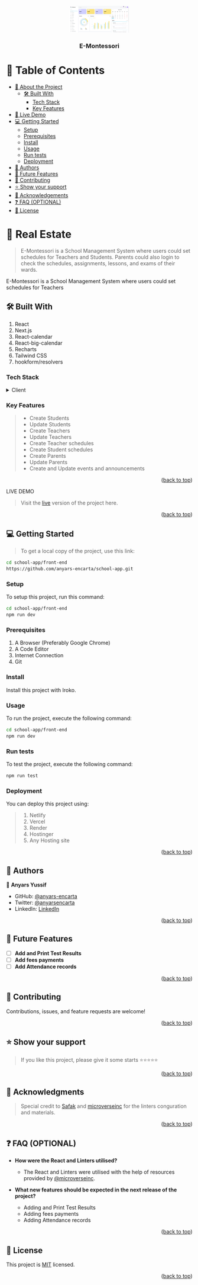 <a name="readme-top"></a>

<div align="center">

 <!-- LOGO -->

  <img src="/front-end/public/banner.png" alt="logo" width="160"  height="auto" />
  <br/>

<!-- MAIN HEADING -->

  <h3><b>E-Montessori</b></h3>

</div>

<!-- TABLE OF CONTENTS -->
# 📗 Table of Contents

- [📖 About the Project](#about-project)
  - [🛠 Built With](#built-with)
    - [Tech Stack](#tech-stack)
    - [Key Features](#key-features)
- [🚀 Live Demo](#live-demo)
- [💻 Getting Started](#getting-started)
  - [Setup](#setup)
  - [Prerequisites](#prerequisites)
  - [Install](#install)
  - [Usage](#usage)
  - [Run tests](#run-tests)
  - [Deployment](#deployment)
- [👥 Authors](#authors)
- [🔭 Future Features](#future-features)
- [🤝 Contributing](#contributing)
- [⭐️ Show your support](#support)
- [🙏 Acknowledgements](#acknowledgements)
- [❓ FAQ (OPTIONAL)](#faq)
- [📝 License](#license)

<!-- INTRO -->
# 📖 Real Estate<a name="about-project"></a>

> E-Montessori is a School Management System where users could set schedules for Teachers and Students. Parents could also login to check the schedules, assignments, lessons, and exams of their wards.

E-Montessori is a School Management System where users could set schedules for Teachers

## 🛠 Built With <a name="built-with"></a>
1. React
2. Next.js
3. React-calendar
4. React-big-calendar
4. Recharts
5. Tailwind CSS
6. hookform/resolvers

### Tech Stack <a name="tech-stack"></a>

<details>
  <summary>Client</summary>
  <ul>
    <li><a href="https://reactjs.org/">React</a></li>
    <li><a href="https://nextjs.org/">Next.js</a></li>
    <li><a href="https://www.npmjs.com/package/react-calendar">React-calendar</a></li>
    <li><a href="https://www.npmjs.com/package/react-big-calendar">React-big-calendar</a></li>
    <li><a href="https://recharts.org/en-US">Recharts</a></li>
    <li><a href="https://tailwindcss.com/">Tailwind CSS</a></li>
    <li><a href="https://www.npmjs.com/package/@hookform/resolvers">hookform/resolvers</a></li>
  </ul>
</details>

<!-- Features -->

### Key Features <a name="key-features"></a>

> - Create Students
> - Update Students
> - Create Teachers
> - Update Teachers
> - Create Teacher schedules
> - Create Student schedules
> - Create Parents
> - Update Parents
> - Create and Update events and announcements

<p align="right">(<a href="#readme-top">back to top</a>)</p>

<!-- LIVE DEMO -->

LIVE DEMO

> Visit the [live]() version of the project here.

<p align="right">(<a href="#readme-top">back to top</a>)</p>

<!-- GETTING STARTED -->

## 💻 Getting Started <a name="getting-started"></a>

> To get a local copy of the project, use this link:
> 
```sh
cd school-app/front-end
https://github.com/anyars-encarta/school-app.git
```

<!-- SETUP -->
### Setup

To setup this project, run this command:

```sh
cd school-app/front-end
npm run dev
```
### Prerequisites

1. A Browser (Preferably Google Chrome)
2. A Code Editor
3. Internet Connection
4. Git

<!-- INSTALL -->
### Install

Install this project with Iroko.

### Usage

To run the project, execute the following command:

```sh
cd school-app/front-end
npm run dev
```
### Run tests
To test the project, execute the following command:
```sh
npm run test
```
### Deployment

You can deploy this project using:
> 1. Netlify
> 2. Vercel
> 3. Render
> 4. Hostinger
> 5. Any Hosting site

<p align="right">(<a href="#readme-top">back to top</a>)</p>

<!-- AUTHORS -->
## 👥 Authors <a name="authors"></a>

👤 **Anyars Yussif**

- GitHub: [@anyars-encarta](https://github.com/anyars-encarta)
- Twitter: [@anyarsencarta](https://twitter.com/anyarsencarta)
- LinkedIn: [LinkedIn](https://www.linkedin.com/in/anyars-yussif/)


<p align="right">(<a href="#readme-top">back to top</a>)</p>

## 🔭 Future Features <a name="future-features"></a>

- [ ] **Add and Print Test Results**
- [ ] **Add fees payments**
- [ ] **Add Attendance records**

<p align="right">(<a href="#readme-top">back to top</a>)</p>

<!-- CONTRIBUTION -->
## 🤝 Contributing <a name="contributing"></a>

Contributions, issues, and feature requests are welcome!

<p align="right">(<a href="#readme-top">back to top</a>)</p>

<!--SUPPORT -->

## ⭐️ Show your support <a name="support"></a>

> If you like this project, please give it some starts ⭐️⭐️⭐️⭐️⭐️

<p align="right">(<a href="#readme-top">back to top</a>)</p>

<!-- ACKNOWLEDGEMENTS -->
## 🙏 Acknowledgments <a name="acknowledgements"></a>

> Special credit to [Safak](https://github.com/safak) and [microverseinc](https://github.com/microverseinc) for the linters conguration and materials.

<p align="right">(<a href="#readme-top">back to top</a>)</p>

<!-- FAQS -->
## ❓ FAQ (OPTIONAL) <a name="faq"></a>

- **How were the React and Linters utilised?**

  - The React and Linters were utilised with the help of resources provided by [@microverseinc](https://github.com/microverseinc).

- **What new features should be expected in the next release of the project?**

  - Adding and Print Test Results
  - Adding fees payments
  - Adding Attendance records

<p align="right">(<a href="#readme-top">back to top</a>)</p>

<!-- LICENSE -->

## 📝 License <a name="license"></a>

This project is [MIT](./LICENSE) licensed.

<p align="right">(<a href="#readme-top">back to top</a>)</p>
